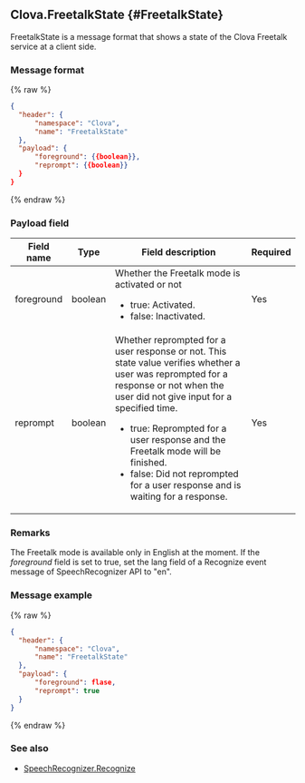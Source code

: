 ## Clova.FreetalkState {#FreetalkState}
FreetalkState is a message format that shows a state of the Clova Freetalk service at a client side.

### Message format
{% raw %}
```json
{
  "header": {
      "namespace": "Clova",
      "name": "FreetalkState"
  },
  "payload": {
      "foreground": {{boolean}},
      "reprompt": {{boolean}}
  }
}
```
{% endraw %}

### Payload field

| Field name       | Type    | Field description                     | Required |
|---------------|---------|-----------------------------|---------|
| foreground    | boolean | Whether the Freetalk mode is activated or not <ul><li>true: Activated.</li><li>false: Inactivated.</li></ul>  | Yes |
| reprompt      | boolean | Whether reprompted for a user response or not. This state value verifies whether a user was reprompted for a response or not when the user did not give input for a specified time. <ul><li>true: Reprompted for a user response and the Freetalk mode will be finished.</li><li>false: Did not reprompted for a user response and is waiting for a response.</li></ul> | Yes |

### Remarks
The Freetalk mode is available only in English at the moment. If the *foreground* field is set to true, set the lang field of a Recognize event message of SpeechRecognizer API to "en".

### Message example
{% raw %}
```json
{
  "header": {
      "namespace": "Clova",
      "name": "FreetalkState"
  },
  "payload": {
      "foreground": flase,
      "reprompt": true
  }
}
```
{% endraw %}

### See also
* [SpeechRecognizer.Recognize](/CIC/References/APIs/SpeechRecognizer.md#Recognize)